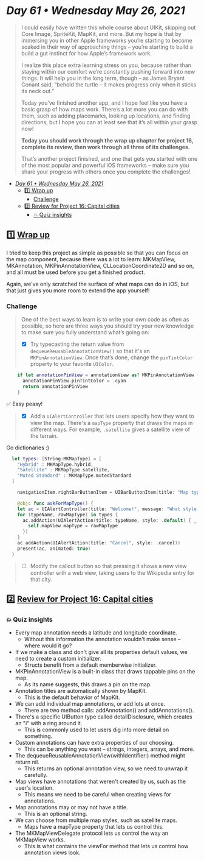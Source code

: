 # *Day 61 • Wednesday May 26, 2021*

>I could easily have written this whole course about UIKit, skipping out Core Image, SpriteKit, MapKit, and more. But my hope is that by immersing you in other Apple frameworks you’re starting to become soaked in their way of approaching things – you’re starting to build a build a gut instinct for how Apple’s framework work.
>
>I realize this place extra learning stress on you, because rather than staying within our comfort we’re constantly pushing forward into new things. It will help you in the long term, though – as James Bryant Conant said, “behold the turtle – it makes progress only when it sticks its neck out.”
>
>Today you’ve finished another app, and I hope feel like you have a basic grasp of how maps work. There’s a lot more you can do with them, such as adding placemarks, looking up locations, and finding directions, but I hope you can at least see that it’s all within your grasp now!
>
>**Today you should work through the wrap up chapter for project 16, complete its review, then work through all three of its challenges.**
>
>That’s another project finished, and one that gets you started with one of the most popular and powerful iOS frameworks – make sure you share your progress with others once you complete the challenges!

- [*Day 61 • Wednesday May 26, 2021*](#day-61--wednesday-may-26-2021)
  - [:one:  Wrap up](#1️⃣-wrap-up)
    - [Challenge](#challenge)
  - [:two:  Review for Project 16: Capital cities](#2️⃣-review-for-project-16-capital-cities)
    - [:boom: Quiz insights](#-quiz-insights)

## :one:  [Wrap up](https://www.hackingwithswift.com/read/16/4/wrap-up) 

I tried to keep this project as simple as possible so that you can focus on the map component, because there was a lot to learn: MKMapView, MKAnnotation, MKPinAnnotationView, CLLocationCoordinate2D and so on, and all must be used before you get a finished product.

Again, we've only scratched the surface of what maps can do in iOS, but that just gives you more room to extend the app yourself!

### Challenge

>One of the best ways to learn is to write your own code as often as possible, so here are three ways you should try your new knowledge to make sure you fully understand what’s going on:
>
>   - [x]   Try typecasting the return value from `dequeueReusableAnnotationView()` so that it's an `MKPinAnnotationView`. Once that’s done, change the `pinTintColor` property to your favorite `UIColor`.

```swift
    if let annotationPinView = annotationView as? MKPinAnnotationView {
      annotationPinView.pinTintColor = .cyan
      return annotationPinView
    }
```

:white_check_mark: Easy peasy!

>   - [x]   Add a `UIAlertController` that lets users specify how they want to view the map. There's a `mapType` property that draws the maps in different ways. For example, `.satellite` gives a satellite view of the terrain.

Go dictionaries :) 

```swift
  let types: [String:MKMapType] = [
    "Hybrid" : MKMapType.hybrid,
    "Satellite" : MKMapType.satellite,
    "Muted Standard" : MKMapType.mutedStandard
  ]

    navigationItem.rightBarButtonItem = UIBarButtonItem(title: "Map type", style: .plain, target: self, action: #selector(askForMapType))

    @objc func askForMapType() {
    let ac = UIAlertController(title: "Welcome!", message: "What style of map would you like?", preferredStyle: .alert)
    for (typeName, rawMapType) in types {
      ac.addAction(UIAlertAction(title: typeName, style: .default) { _ in
        self.mapView.mapType = rawMapType
      })
    }
    ac.addAction(UIAlertAction(title: "Cancel", style: .cancel))
    present(ac, animated: true)
  }
```


>   - [ ]   Modify the callout button so that pressing it shows a new view controller with a web view, taking users to the Wikipedia entry for that city.

## :two:  [Review for Project 16: Capital cities](https://www.hackingwithswift.com/review/hws/project-16-capital-cities) 

### :boom: Quiz insights

* Every map annotation needs a latitude and longitude coordinate.
  * Without this information the annotation wouldn't make sense – where would it go?
* If we make a class and don't give all its properties default values, we need to create a custom initializer.
  * Structs benefit from a default memberwise initializer.
* MKPinAnnotationView is a built-in class that draws tappable pins on the map.
  * As its name suggests, this draws a pin on the map.
* Annotation titles are automatically shown by MapKit.
  * This is the default behavior of MapKit.
* We can add individual map annotations, or add lots at once.
  * There are two method calls: addAnnotation() and addAnnotations().
* There's a specific UIButton type called detailDisclosure, which creates an "i" with a ring around it.
  * This is commonly used to let users dig into more detail on something.
* Custom annotations can have extra properties of our choosing.
  * This can be anything you want – strings, integers, arrays, and more.
* The dequeueReusableAnnotationView(withIdentifier:) method might return nil.
  * This returns an optional annotation view, so we need to unwrap it carefully.
* Map views have annotations that weren't created by us, such as the user's location.
  * This means we need to be careful when creating views for annotations.
* Map annotations may or may not have a title.
  * This is an optional string.
* We can choose from multiple map styles, such as satellite maps.
   *  Maps have a mapType property that lets us control this.
*  The MKMapViewDelegate protocol lets us control the way an MKMapView works.
   *  This is what contains the viewFor method that lets us control how annotation views look.